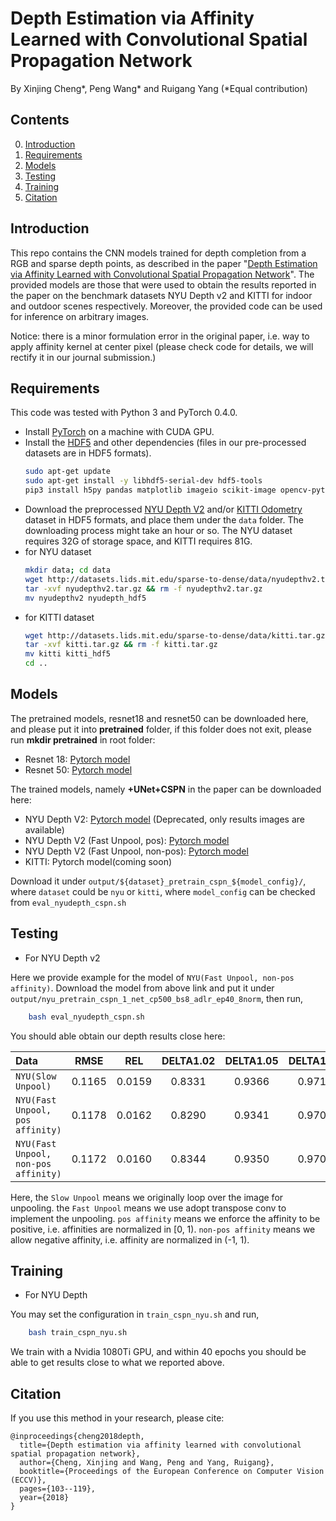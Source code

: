 # Depth Estimation via Affinity Learned with Convolutional Spatial Propagation Network

By Xinjing Cheng*, Peng Wang* and Ruigang Yang (*Equal contribution)

## Contents
0. [Introduction](#introduction)
0. [Requirements](#requirements)
0. [Models](#models)
0. [Testing](#testing)
0. [Training](#training)
0. [Citation](#citation)

## Introduction

This repo contains the CNN models trained for depth completion from a RGB and sparse depth points, as described in the paper "[Depth Estimation via Affinity Learned with Convolutional Spatial Propagation Network](http://openaccess.thecvf.com/content_ECCV_2018/papers/Xinjing_Cheng_Depth_Estimation_via_ECCV_2018_paper.pdf)". 
The provided models are those that were used to obtain the results reported in the paper on the benchmark datasets NYU Depth v2 and KITTI for indoor and outdoor scenes respectively. Moreover, the provided code can be used for inference on arbitrary images. 

Notice: there is a minor formulation error in the original paper, i.e. way to apply affinity kernel at center pixel (please check code for details, we will rectify it in our journal submission.)

## Requirements

This code was tested with Python 3 and PyTorch 0.4.0.
- Install [PyTorch](http://pytorch.org/) on a machine with CUDA GPU.
- Install the [HDF5](https://en.wikipedia.org/wiki/Hierarchical_Data_Format) and other dependencies (files in our pre-processed datasets are in HDF5 formats).
	```bash
	sudo apt-get update
	sudo apt-get install -y libhdf5-serial-dev hdf5-tools
	pip3 install h5py pandas matplotlib imageio scikit-image opencv-python
	```
- Download the preprocessed [NYU Depth V2](http://cs.nyu.edu/~silberman/datasets/nyu_depth_v2.html) and/or [KITTI Odometry](http://www.cvlibs.net/datasets/kitti/eval_odometry.php) dataset in HDF5 formats, and place them under the `data` folder. The downloading process might take an hour or so. The NYU dataset requires 32G of storage space, and KITTI requires 81G.
- for NYU dataset
	```bash
	mkdir data; cd data
	wget http://datasets.lids.mit.edu/sparse-to-dense/data/nyudepthv2.tar.gz
	tar -xvf nyudepthv2.tar.gz && rm -f nyudepthv2.tar.gz
    mv nyudepthv2 nyudepth_hdf5
    ```
- for KITTI dataset
    ```bash
	wget http://datasets.lids.mit.edu/sparse-to-dense/data/kitti.tar.gz
 	tar -xvf kitti.tar.gz && rm -f kitti.tar.gz
    mv kitti kitti_hdf5
	cd ..
	```

## Models

The pretrained models, resnet18 and resnet50 can be downloaded here, and please put it into **pretrained** folder, if this folder does not exit, please run **mkdir pretrained** in root folder:
- Resnet 18: [Pytorch model](https://drive.google.com/file/d/17adZHo5dkcU8_M_6OvYzGUTDguF6k-Qu/view?usp=sharing)
- Resnet 50: [Pytorch model](https://drive.google.com/file/d/1-jSYATFPmyXoV0Qte6kLK-CD2nTtjNlD/view?usp=sharing)

The trained models, namely **+UNet+CSPN** in the paper can be downloaded here:

- NYU Depth V2: [Pytorch model]() (Deprecated, only results images are available)
- NYU Depth V2 (Fast Unpool, pos): [Pytorch model](https://drive.google.com/file/d/1MM_ZPsB2Bb3c_D3cD-rLJta3Qo7A7i50/view?usp=sharing)
- NYU Depth V2 (Fast Unpool, non-pos): [Pytorch model](https://drive.google.com/open?id=1iJ-GzS9xm6IA07T0izjCvCMbP422ORks)
- KITTI: Pytorch model(coming soon)

Download it under  `output/${dataset}_pretrain_cspn_${model_config}/`, where `dataset` could be `nyu` or `kitti`, 
where `model_config` can be checked from `eval_nyudepth_cspn.sh`


## Testing
- For NYU Depth v2

Here we provide example for the model of `NYU(Fast Unpool, non-pos affinity)`. 
Download the model from above link and put it under `output/nyu_pretrain_cspn_1_net_cp500_bs8_adlr_ep40_8norm`, then run, 

```bash
    bash eval_nyudepth_cspn.sh
```

You should able obtain our depth results close here: 

| Data | RMSE | REL | DELTA1.02 | DELTA1.05 | DELTA1.10 | Results |
|:-|:-:|:-:|:-:|:-:|:-:|:-:|
|`NYU(Slow Unpool)`| 0.1165| 0.0159 | 0.8331 | 0.9366 | 0.9716| [Download](https://drive.google.com/open?id=1mPGil99_46eXK7w4hb-XHDUL-hTrKhXf) |
|`NYU(Fast Unpool, pos affinity)`| 0.1178 | 0.0162 | 0.8290 | 0.9341 | 0.9704| [Download]() |
|`NYU(Fast Unpool, non-pos affinity)`| 0.1172 | 0.0160 | 0.8344 | 0.9350 | 0.9706| [Download](https://drive.google.com/open?id=1nJkxw_FopEtUt1XY0aGPZ-WlzF2o_KjA) |

Here, the `Slow Unpool` means we originally loop over the image for unpooling. the `Fast Unpool` means we use adopt transpose conv to implement the unpooling. `pos affinity` means we enforce the affinity to be positive, i.e. affinities are normalized in [0, 1). `non-pos affinity` means we allow negative affinity, i.e. affinity are normalized in (-1, 1). 


## Training
- For NYU Depth

You may set the configuration in `train_cspn_nyu.sh` and run, 

```bash
    bash train_cspn_nyu.sh
```

We train with a Nvidia 1080Ti GPU,  and within 40 epochs you should be able to get results close to what we reported above.


## Citation

If you use this method in your research, please cite:
```
@inproceedings{cheng2018depth,
  title={Depth estimation via affinity learned with convolutional spatial propagation network},
  author={Cheng, Xinjing and Wang, Peng and Yang, Ruigang},
  booktitle={Proceedings of the European Conference on Computer Vision (ECCV)},
  pages={103--119},
  year={2018}
}
```

